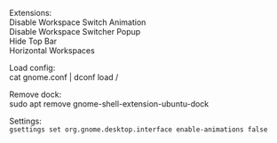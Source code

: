 Extensions:  
Disable Workspace Switch Animation  
Disable Workspace Switcher Popup  
Hide Top Bar  
Horizontal Workspaces  


Load config:  
cat gnome.conf | dconf load /

Remove dock:  
sudo apt remove gnome-shell-extension-ubuntu-dock

Settings:  
`gsettings set org.gnome.desktop.interface enable-animations false`  
